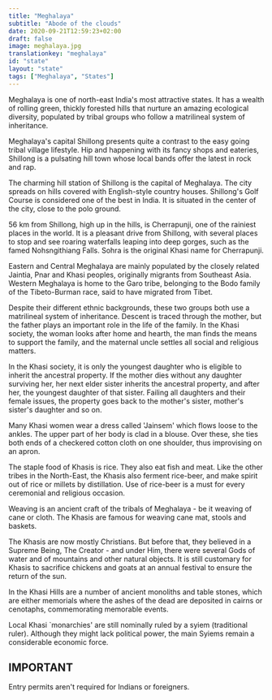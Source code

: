 ```yaml
---
title: "Meghalaya"
subtitle: "Abode of the clouds"
date: 2020-09-21T12:59:23+02:00
draft: false
image: meghalaya.jpg
translationkey: "meghalaya"
id: "state"
layout: "state"
tags: ["Meghalaya", "States"] 
---
```


Meghalaya is one of north-east India's most attractive states. It has a wealth of rolling green, thickly forested hills that nurture an amazing ecological diversity, populated by tribal groups who follow a matrilineal system of inheritance.

Meghalaya's capital Shillong presents quite a contrast to the easy going tribal village lifestyle. Hip and happening with its fancy shops and eateries, Shillong is a pulsating hill town whose local bands offer the latest in rock and rap.
 
The charming hill station of Shillong is the capital of Meghalaya. The city spreads on hills covered with English-style country houses. Shillong's Golf Course is considered one of the best in India. It is situated in the center of the city, close to the polo ground.

56 km from Shillong, high up in the hills, is Cherrapunji, one of the rainiest places in the world. It is a pleasant drive from Shillong, with several places to stop and see roaring waterfalls leaping into deep gorges, such as the famed Nohsngithiang Falls. Sohra is the original Khasi name for Cherrapunji.

Eastern and Central Meghalaya are mainly populated by the closely related Jaintia, Pnar and Khasi peoples, originally migrants from Southeast Asia. Western Meghalaya is home to the Garo tribe, belonging to the Bodo family of the Tibeto-Burman race, said to have migrated from Tibet.

Despite their different ethnic backgrounds, these two groups both use a matrilineal system of inheritance. Descent is traced through the mother, but the father plays an important role in the life of the family. In the Khasi society, the woman looks after home and hearth, the man finds the means to support the family, and the maternal uncle settles all social and religious matters.

In the Khasi society, it is only the youngest daughter who is eligible to inherit the ancestral property. If the mother dies without any daughter surviving her, her next elder sister inherits the ancestral property, and after her, the youngest daughter of that sister. Failing all daughters and their female issues, the property goes back to the mother's sister, mother's sister's daughter and so on.

Many Khasi women wear a dress called 'Jainsem' which flows loose to the ankles. The upper part of her body is clad in a blouse. Over these, she ties both ends of a checkered cotton cloth on one shoulder, thus improvising on an apron.

The staple food of Khasis is rice. They also eat fish and meat. Like the other tribes in the North-East, the Khasis also ferment rice-beer, and make spirit out of rice or millets by distillation. Use of rice-beer is a must for every ceremonial and religious occasion.

Weaving is an ancient craft of the tribals of Meghalaya - be it weaving of cane or cloth. The Khasis are famous for weaving cane mat, stools and baskets.

The Khasis are now mostly Christians. But before that, they believed in a Supreme Being, The Creator - and under Him, there were several Gods of water and of mountains and other natural objects. It is still customary for Khasis to sacrifice chickens and goats at an annual festival to ensure the return of the sun.

In the Khasi Hills are a number of ancient monoliths and table stones, which are either memorials where the ashes of the dead are deposited in cairns or cenotaphs, commemorating memorable events.

Local Khasi `monarchies' are still nominally ruled by a syiem (traditional ruler). Although they might lack political power, the main Syiems remain a considerable economic force.

## IMPORTANT

Entry permits aren't required for Indians or foreigners.
